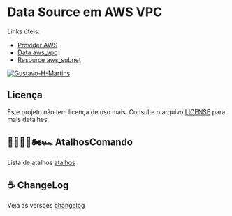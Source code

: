 # Data Source em AWS VPC

Links úteis:

- [Provider AWS](https://registry.terraform.io/providers/hashicorp/aws/latest/docs)
- [Data aws_vpc](https://registry.terraform.io/providers/hashicorp/aws/latest/docs/data-sources/vpc)
- [Resource aws_subnet](https://registry.terraform.io/providers/hashicorp/aws/latest/docs/resources/subnet)

[![Gustavo-H-Martins](https://github-readme-stats.vercel.app/api?username=Gustavo-H-Martins&show_icons=true&theme=radical)](https://github.com/Gustavo-H-Martins)

## Licença
Este projeto não tem licença de uso mais. Consulte o arquivo [LICENSE](../licence) para mais detalhes.

## 🏃🏾‍♂️💨🏍️🏎️ AtalhosComando
Lista de atalhos [atalhos](../atalhos.md)

## ☕ ChangeLog
Veja as versões [changelog](../changelog.md)